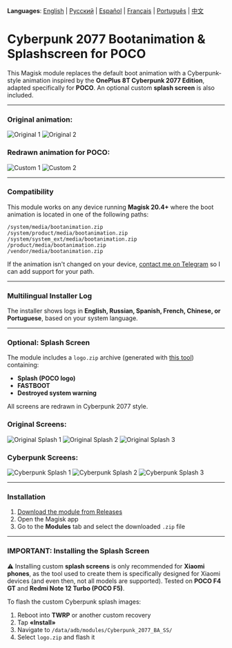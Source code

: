 **Languages**: [English](README.md) | [Русский](README.ru.md) | [Español](README.es.md) | [Français](README.fr.md) | [Português](README.pt.md) | [中文](README.zh.md)

# Cyberpunk 2077 Bootanimation & Splashscreen for POCO

This Magisk module replaces the default boot animation with a Cyberpunk-style animation inspired by the **OnePlus 8T Cyberpunk 2077 Edition**, adapted specifically for **POCO**. An optional custom **splash screen** is also included.

---

### Original animation:
![Original 1](images/original1.jpg) ![Original 2](images/original2.jpg)

### Redrawn animation for POCO:
![Custom 1](images/custom1.jpg) ![Custom 2](images/custom2.jpg)

---

### Compatibility
This module works on any device running **Magisk 20.4+** where the boot animation is located in one of the following paths:

```
/system/media/bootanimation.zip  
/system/product/media/bootanimation.zip  
/system/system_ext/media/bootanimation.zip  
/product/media/bootanimation.zip  
/vendor/media/bootanimation.zip  
```

If the animation isn't changed on your device, [contact me on Telegram](https://t.me/mbczqetuo) so I can add support for your path.

---

### Multilingual Installer Log
The installer shows logs in **English, Russian, Spanish, French, Chinese, or Portuguese**, based on your system language.

---

### Optional: Splash Screen
The module includes a `logo.zip` archive (generated with [this tool](https://4pda.to/forum/index.php?showtopic=1023354&st=1580#entry114714184)) containing:

 * **Splash (POCO logo)**
 * **FASTBOOT**
 * **Destroyed system warning**

All screens are redrawn in Cyberpunk 2077 style.

### Original Screens:
![Original Splash 1](images/splash_orig1.jpg) ![Original Splash 2](images/splash_orig2.jpg) ![Original Splash 3](images/splash_orig3.jpg)

### Cyberpunk Screens:
![Cyberpunk Splash 1](images/splash_custom1.jpg) ![Cyberpunk Splash 2](images/splash_custom2.jpg) ![Cyberpunk Splash 3](images/splash_custom3.jpg)

---

### Installation

 1. [Download the module from Releases](https://github.com/ENEIZEM/Magisk-Module-Cyberpunk-2077-Bootanimation-SplashScreen-POCO/releases)
 2. Open the Magisk app
 3. Go to the **Modules** tab and select the downloaded `.zip` file

---

### IMPORTANT: Installing the Splash Screen

⚠️ Installing custom **splash screens** is only recommended for **Xiaomi phones**, as the tool used to create them is specifically designed for Xiaomi devices (and even then, not all models are supported).
Tested on **POCO F4 GT** and **Redmi Note 12 Turbo (POCO F5)**.

To flash the custom Cyberpunk splash images:

 1. Reboot into **TWRP** or another custom recovery
 2. Tap **«Install»**
 3. Navigate to `/data/adb/modules/Cyberpunk_2077_BA_SS/`
 4. Select `logo.zip` and flash it

